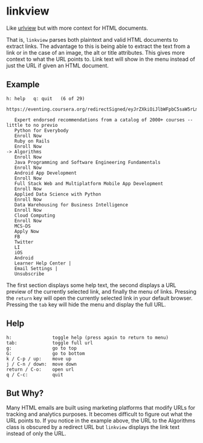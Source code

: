 # linkview

Like [urlview](https://github.com/sigpipe/urlview) but with more context for HTML documents.

That is, `linkview` parses both plaintext and valid HTML documents to
extract links. The advantage to this is being able to extract the text
from a link or in the case of an image, the alt or title
attributes. This gives more context to what the URL points to. Link
text will show in the menu instead of just the URL if given an HTML
document.

## Example
```
h: help   q: quit   (6 of 29)

https://eventing.coursera.org/redirectSigned/eyJrZXkiOiJlbWFpbC5saW5rLm9wZW4iLCJ2YWx1ZSI6

   Expert endorsed recommendations from a catalog of 2000+ courses -- little to no previo
   Python for Everybody
   Enroll Now
   Ruby on Rails
   Enroll Now
-> Algorithms
   Enroll Now
   Java Programming and Software Engineering Fundamentals
   Enroll Now
   Android App Development
   Enroll Now
   Full Stack Web and Multiplatform Mobile App Development
   Enroll Now
   Applied Data Science with Python
   Enroll Now
   Data Warehousing for Business Intelligence
   Enroll Now
   Cloud Computing
   Enroll Now
   MCS-DS 
   Apply Now
   FB
   Twitter
   LI
   iOS
   Android
   Learner Help Center |
   Email Settings |
   Unsubscribe
```

The first section displays some help text, the second displays a URL
preview of the currently selected link, and finally the menu of
links. Pressing the `return` key will open the currently selected link
in your default browser. Pressing the `tab` key will hide the menu and
display the full URL.

## Help

```
h:               toggle help (press again to return to menu)
tab:             toggle full url
g:               go to top
G:               go to bottom
k / C-p / up:    move up
j / C-n / down:  move down
return / C-o:    open url
q / C-c:         quit
```

## But Why?

Many HTML emails are built using marketing platforms that modify URLs
for tracking and analytics purposes. It becomes difficult to figure
out what the URL points to. If you notice in the example above, the
URL to the Algorithms class is obscured by a redirect URL but
`linkview` displays the link text instead of only the URL.
